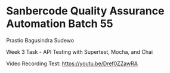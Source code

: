 # Sanbercode Quality Assurance Automation Batch 55

Prastio Bagusindra Sudewo

Week 3 Task - API Testing with Supertest, Mocha, and Chai

Video Recording Test: https://youtu.be/Dref0ZZawRA